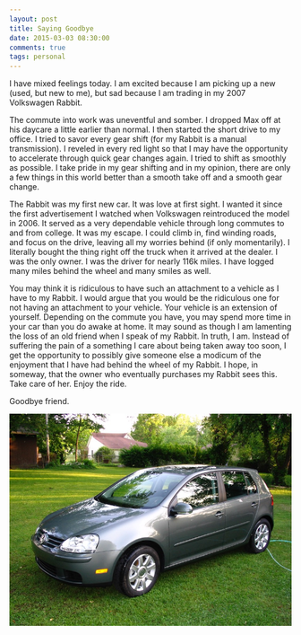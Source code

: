 ```yaml
---
layout: post
title: Saying Goodbye
date: 2015-03-03 08:30:00
comments: true
tags: personal
---
```


I have mixed feelings today. I am excited because I am picking up a new (used, but new to me), but sad because I am trading in my 2007 Volkswagen Rabbit.

The commute into work was uneventful and somber. I dropped Max off at his daycare a little earlier than normal. I then started the short drive to my office. I tried to savor every gear shift (for my Rabbit is a manual transmission). I reveled in every red light so that I may have the opportunity to accelerate through quick gear changes again. I tried to shift as smoothly as possible. I take pride in my gear shifting and in my opinion, there are only a few things in this world better than a smooth take off and a smooth gear change.

The Rabbit was my first new car. It was love at first sight. I wanted it since the first advertisement I watched when Volkswagen reintroduced the model in 2006. It served as a very dependable vehicle through long commutes to and from college. It was my escape. I could climb in, find winding roads, and focus on the drive, leaving all my worries behind (if only momentarily). I literally bought the thing right off the truck when it arrived at the dealer. I was the only owner. I was the driver for nearly 116k miles. I have logged many miles behind the wheel and many smiles as well.

You may think it is ridiculous to have such an attachment to a vehicle as I have to my Rabbit. I would argue that you would be the ridiculous one for not having an attachment to your vehicle. Your vehicle is an extension of yourself. Depending on the commute you have, you may spend more time in your car than you do awake at home. It may sound as though I am lamenting the loss of an old friend when I speak of my Rabbit. In truth, I am. Instead of suffering the pain of a something I care about being taken away too soon, I get the opportunity to possibly give someone else a modicum of the enjoyment that I have had behind the wheel of my Rabbit. I hope, in someway, that the owner who eventually purchases my Rabbit sees this. Take care of her. Enjoy the ride.

Goodbye friend.

[![The New Rabbit by groomsy57](/images/Rabbit_Small.jpeg)](/images/Rabbit_Full.jpeg)